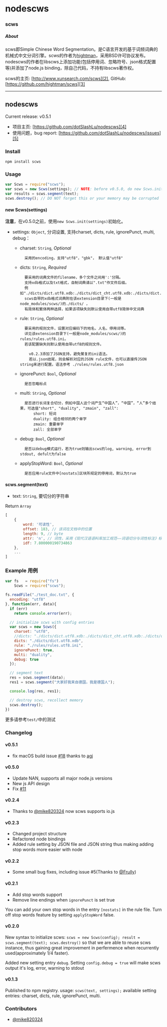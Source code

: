 # nodescws

### scws

##### About
scws即Simple Chinese Word Segmentation。是C语言开发的基于词频词典的机械式中文分词引擎。scws的作者为[hightman][1]，采用BSD许可协议发布。nodescws的作者在libscws上添加功能(包括停用词、忽略符号、json格式配置等)并添加了node.js binding，除自己代码，不持有libscws著作权。

scws的主页: [http://www.xunsearch.com/scws][2], 
GitHub: [https://github.com/hightman/scws][3]

------

## nodescws
Current release: v0.5.1

- 项目主页: [https://github.com/dotSlashLu/nodescws][4]
- 使用问题，bug report: [https://github.com/dotSlashLu/nodescws/issues][5]

### Install
`npm install scws`

### Usage
```js
var Scws = require("scws");
var scws = new Scws(settings); // NOTE: before v0.5.0, do new Scws.init(settings)
var results = scws.segment(text);
scws.destroy(); // DO NOT forget this or your memory may be corrupted
```


#### new Scws(settings)
**注意**，在v0.5.0之前，使用`new Scws.init(settings)`初始化。
* settings: `Object`, 分词设置, 支持charset, dicts, rule, ignorePunct, multi, debug：
    - charset: `String`, *Optional*

            采用的encoding，支持"utf8"，"gbk"， 默认值"utf8"

    - dicts: `String`, *Required*

            要采用的词典文件的filename，多个文件之间用':'分隔。
            支持xdb格式以及txt格式，自制词典请以".txt"作文件后缀。
            例如"./dicts/dict.utf8.xdb:./dicts/dict_cht.utf8.xdb:./dicts/dict.test.txt"
            scws自带的xdb格式词典附在该extension目录下(一般是node_modules/scws/)的./dicts/ ，
            有简体和繁体两种选择，如果该项缺失则默认使用自带utf8简体中文词典

    - rule: `String`, *Optional*

            要采用的规则文件，设置对应编码下的地名，人名，停用词等。
            详见该extension目录下(一般是node_modules/scws/)的rules/rules.utf8.ini。
            若该配置缺失则默认使用自带utf8的规则文件。

              v0.2.3添加了JSON支持，避免繁复的ini语法。
              若以.json结尾，则会解析对应的JSON rule文件，也可以直接传JSON string来进行配置。语法参考 ./rules/rules.utf8.json


    - ignorePunct: `Bool`, *Optional*

            是否忽略标点

    - multi: `String`, *Optional*

            是否进行长词复合切分，例如中国人这个词产生“中国人”，“中国”，“人”多个结果，可选值"short", "duality", "zmain", "zall":
                short: 短词
                duality: 组合相邻的两个单字
                zmain: 重要单字
                zall: 全部单字

    - debug: `Bool`, *Optional*

            是否以debug模式运行，若为true则输出scws的log, warning, error到stdout, defult为false

    - applyStopWord: `Bool`, *Optional*

            是否应用rule文件中[nostats]区块所规定的停用词，默认为true

#### scws.segment(text)

* text: `String`, 要切分的字符串

Return `Array`

```js
[
    {
        word: '可读性',
        offset: 183, // 该词在文档中的位置
        length: 9, // byte
        attr: 'n', // 词性，采用《现代汉语语料库加工规范——词语切分与词性标注》标准，涵义请参考 http://blog.csdn.net/dbigbear/article/details/1488087
        idf: 7.800000190734863
    },
    ...
]
```

### Example 用例
```js
var fs   = require("fs")
    Scws = require("scws");

fs.readFile("./test_doc.txt", {
  encoding: "utf8"
}, function(err, data){
  if (err)
    return console.error(err);

  // initialize scws with config entries
  var scws = new Scws({
    charset: "utf8",
    //dicts: "./dicts/dict.utf8.xdb:./dicts/dict_cht.utf8.xdb:./dicts/dict.test.txt",
    dicts: "./dicts/dict.utf8.xdb",
    rule: "./rules/rules.utf8.ini",
    ignorePunct: true,
    multi: "duality",
    debug: true
  });

  // segment text
  res = scws.segment(data);
  res1 = scws.segment("大家好我来自德国，我是德国人");

  console.log(res, res1);

  // destroy scws, recollect memory
  scws.destroy();
})
```

更多请参考`test/`中的测试

### Changelog
#### v0.5.1
- fix macOS build issue [#18](https://github.com/dotSlashLu/nodescws/issues/18) thanks to [agj](https://github.com/agj)


#### v0.5.0
- Update NAN, supports all major node.js versions
- New js API design
- Fix [#11][issue11]

#### v0.2.4
- Thanks to [@mike820324][mike820324] now scws supports io.js

#### v0.2.3
- Changed project structure
- Refactored node bindings
- Added rule setting by JSON file and JSON string thus making adding stop words more easier with node

#### v0.2.2
- Some small bug fixes, including issue #5(Thanks to [@Frully][frully])

#### v0.2.1
- Add stop words support
- Remove line endings when `ignorePunct` is set true

You can add your own stop words in the entry `[nostats]` in the rule file. Turn off stop words feature by setting `applyStopWord` false.

#### v0.2.0
New syntax to initialize scws: `scws = new Scws(config); result = scws.segment(text); scws.destroy()` so that we are able to reuse scws instance, thus gaining great improvement in perfermence when recurrently used(approximately 1/4 faster).

Added new setting entry `debug`. Setting `config.debug = true` will make scws output it's log, error, warning to stdout

#### v0.1.3
Published to npm registry. usage: `scws(text, settings);` available setting entries: charset, dicts, rule, ignorePunct, multi.

### Contributors
- [@mike820324][mike820324]


[1]: http://www.hightman.cn
[2]: http://www.xunsearch.com/scws/
[3]: https://github.com/hightman/scws
[4]: https://github.com/dotSlashLu/nodescws
[5]: https://github.com/dotSlashLu/nodescws/issues
[mike820324]: https://github.com/mike820324
[issue11]: https://github.com/dotSlashLu/nodescws/issues/11
[frully]: https://github.com/Frully

